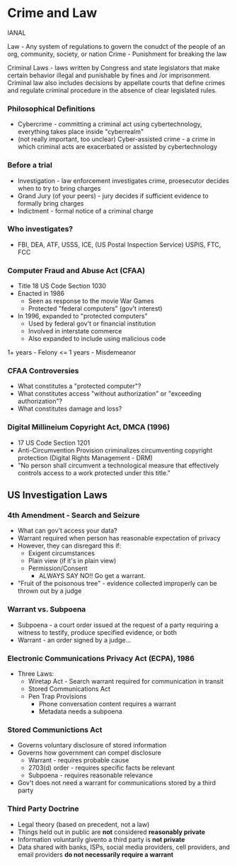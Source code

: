 # Crime and Law

IANAL

Law - Any system of regulations to govern the conudct of the people of an org, community, society, or nation
Crime - Punishment for breaking the law

Criminal Laws - laws written by Congress and state legislators that make certain behavior illegal and punishable by fines and /or imprisonment. Criminal law also includes decisions by appellate courts that define crimes and regulate criminal procedure in the absence of clear legislated rules.

### Philosophical Definitions
- Cybercrime - committing a criminal act using cybertechnology, everything takes place inside "cyberrealm"
- (not really important, too unclear) Cyber-assisted crime - a crime in which criminal acts are exacerbated or assisted by cybertechnology

### Before a trial
- Investigation - law enforcement investigates crime, proesecutor decides when to try to bring charges
- Grand Jury (of your peers) - jury decides if sufficient evidence to formally bring charges
- Indictment - formal notice of a criminal charge

### Who investigates?
- FBI, DEA, ATF, USSS, ICE, (US Postal Inspection Service) USPIS, FTC, FCC

### Computer Fraud and Abuse Act (CFAA)
- Title 18 US Code Section 1030
- Enacted in 1986
	- Seen as response to the movie War Games
	- Protected "federal computers" (gov't interest)
- In 1996, expanded to "protected computers"
	- Used by federal gov't or financial institution
	- Involved in interstate commerce
	- Also expanded to include using malicious code

1+ years - Felony
<= 1 years - Misdemeanor

### CFAA Controversies
- What constitutes a "protected computer"?
- What constitutes access "without authorization" or "exceeding authorization"?
- What constitutes damage and loss?

### Digital Millineium Copyright Act, DMCA (1996)
- 17 US Code Section 1201
- Anti-Circumvention Provision criminalizes circumventing copyright protection (Digital Rights Management - DRM)
- "No person shall circumvent a technological measure that effectively controls access to a work protected under this title."


## US Investigation Laws
### 4th Amendment - Search and Seizure
- What can gov't access your data?
- Warrant required when person has reasonable expectation of privacy
- However, they can disregard this if:
	- Exigent circumstances
	- Plain view (if it's in plain view)
	- Permission/Consent
		- ALWAYS SAY NO!! Go get a warrant.
- "Fruit of the poisonous tree" - evidence collected improperly can be thrown out by a judge

### Warrant vs. Subpoena
- Subpoena - a court order issued at the request of a party requiring a witness to testify, produce specified evidence, or both
- Warrant - an order signed by a judge...

### Electronic Communications Privacy Act (ECPA), 1986
- Three Laws:
	- Wiretap Act - Search warrant required for communication in transit
	- Stored Communications Act
	- Pen Trap Provisions
		- Phone conversation content requires a warrant
		- Metadata needs a subpoena

### Stored Communictions Act
- Governs voluntary disclosure of stored information
- Governs how government can compel disclosure
	- Warrant - requires probable cause
	- 2703(d) order - requires specific facts be relevant
	- Subpoena - requires reasonable relevance
- Gov't does not need a warrant for communications stored by a third party

### Third Party Doctrine
- Legal theory (based on precedent, not a law)
- Things held out in public are **not** considered **reasonably private**
- Information voluntarily givento a third party is **not private**
- Data shared with banks, ISPs, social media providers, cell providers, and email providers **do not necessarily require a warrant**


